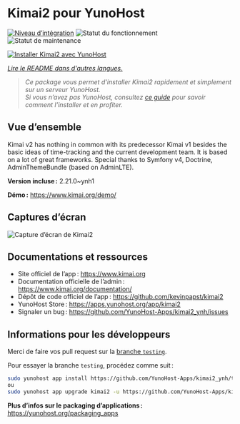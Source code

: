<!--
Nota bene : ce README est automatiquement généré par <https://github.com/YunoHost/apps/tree/master/tools/readme_generator>
Il NE doit PAS être modifié à la main.
-->

# Kimai2 pour YunoHost

[![Niveau d’intégration](https://dash.yunohost.org/integration/kimai2.svg)](https://ci-apps.yunohost.org/ci/apps/kimai2/) ![Statut du fonctionnement](https://ci-apps.yunohost.org/ci/badges/kimai2.status.svg) ![Statut de maintenance](https://ci-apps.yunohost.org/ci/badges/kimai2.maintain.svg)

[![Installer Kimai2 avec YunoHost](https://install-app.yunohost.org/install-with-yunohost.svg)](https://install-app.yunohost.org/?app=kimai2)

*[Lire le README dans d'autres langues.](./ALL_README.md)*

> *Ce package vous permet d’installer Kimai2 rapidement et simplement sur un serveur YunoHost.*  
> *Si vous n’avez pas YunoHost, consultez [ce guide](https://yunohost.org/install) pour savoir comment l’installer et en profiter.*

## Vue d’ensemble

Kimai v2 has nothing in common with its predecessor Kimai v1 besides the basic ideas of time-tracking and the current development team. It is based on a lot of great frameworks. Special thanks to Symfony v4, Doctrine, AdminThemeBundle (based on AdminLTE).


**Version incluse :** 2.21.0~ynh1

**Démo :** <https://www.kimai.org/demo/>

## Captures d’écran

![Capture d’écran de Kimai2](./doc/screenshots/screenshot1.png)

## Documentations et ressources

- Site officiel de l’app : <https://www.kimai.org>
- Documentation officielle de l’admin : <https://www.kimai.org/documentation/>
- Dépôt de code officiel de l’app : <https://github.com/kevinpapst/kimai2>
- YunoHost Store : <https://apps.yunohost.org/app/kimai2>
- Signaler un bug : <https://github.com/YunoHost-Apps/kimai2_ynh/issues>

## Informations pour les développeurs

Merci de faire vos pull request sur la [branche `testing`](https://github.com/YunoHost-Apps/kimai2_ynh/tree/testing).

Pour essayer la branche `testing`, procédez comme suit :

```bash
sudo yunohost app install https://github.com/YunoHost-Apps/kimai2_ynh/tree/testing --debug
ou
sudo yunohost app upgrade kimai2 -u https://github.com/YunoHost-Apps/kimai2_ynh/tree/testing --debug
```

**Plus d’infos sur le packaging d’applications :** <https://yunohost.org/packaging_apps>
